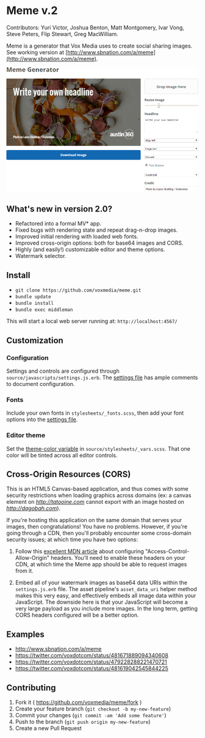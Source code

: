 # Meme v.2

Contributors: Yuri Victor, Joshua Benton, Matt Montgomery, Ivar Vong, Steve Peters, Flip Stewart, Greg MacWilliam.

Meme is a generator that Vox Media uses to create social sharing images. See working version at [http://www.sbnation.com/a/meme](http://www.sbnation.com/a/meme).

![screenshot](readme.png)

## What's new in version 2.0?

* Refactored into a formal MV* app.
* Fixed bugs with rendering state and repeat drag-n-drop images.
* Improved initial rendering with loaded web fonts.
* Improved cross-origin options: both for base64 images and CORS.
* Highly (and easily!) customizable editor and theme options.
* Watermark selector.

## Install

* `git clone https://github.com/voxmedia/meme.git`
* `bundle update`
* `bundle install`
* `bundle exec middleman`

This will start a local web server running at: `http://localhost:4567/`

## Customization

### Configuration

Settings and controls are configured through `source/javascripts/settings.js.erb`. The [settings file](https://github.com/voxmedia/meme/blob/master/source/javascripts/settings.js.erb) has ample comments to document configuration.

### Fonts

Include your own fonts in `stylesheets/_fonts.scss`, then add your font options into the [settings file](https://github.com/voxmedia/meme/blob/master/source/javascripts/settings.js.erb#L12).

### Editor theme

Set the [theme-color variable](https://github.com/voxmedia/meme/blob/master/source/stylesheets/_vars.scss#L3) in `source/stylesheets/_vars.scss`. That one color will be tinted across all editor controls.

## Cross-Origin Resources (CORS)

This is an HTML5 Canvas-based application, and thus comes with some security restrictions when loading graphics across domains (ex: a canvas element on *http://tatooine.com* cannot export with an image hosted on *http://dagobah.com*).

If you're hosting this application on the same domain that serves your images, then congratulations! You have no problems. However, if you're going through a CDN, then you'll probably encounter some cross-domain security issues; at which time you have two options:

1. Follow this [excellent MDN article](https://developer.mozilla.org/en-US/docs/Web/HTML/CORS_enabled_image) about configuring "Access-Control-Allow-Origin" headers. You'll need to enable these headers on your CDN, at which time the Meme app should be able to request images from it.

2. Embed all of your watermark images as base64 data URIs within the `settings.js.erb` file. The asset pipeline's `asset_data_uri` helper method makes this very easy, and effectively embeds all image data within your JavaScript. The downside here is that your JavaScript will become a very large payload as you include more images. In the long term, getting CORS headers configured will be a better option.

## Examples

* http://www.sbnation.com/a/meme
* https://twitter.com/voxdotcom/status/481671889094340608
* https://twitter.com/voxdotcom/status/479228288221470721
* https://twitter.com/voxdotcom/status/481619042545844225

## Contributing

1. Fork it ( https://github.com/voxmedia/meme/fork )
2. Create your feature branch (`git checkout -b my-new-feature`)
3. Commit your changes (`git commit -am 'Add some feature'`)
4. Push to the branch (`git push origin my-new-feature`)
5. Create a new Pull Request
